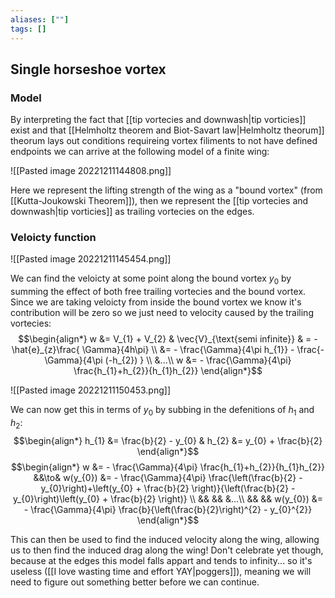 ```yaml
---
aliases: [""]
tags: []
---
```


## Single horseshoe vortex
### Model
By interpreting the fact that [[tip vortecies and downwash|tip vorticies]] exist and that [[Helmholtz theorem and Biot-Savart law|Helmholtz theorum]] theorum lays out conditions requireing vortex filiments to not have defined endpoints we can arrive at the following model of a finite wing:

![[Pasted image 20221211144808.png]]

Here we represent the lifting strength of the wing  as a "bound vortex" (from [[Kutta-Joukowski Theorem]]), then we represent the [[tip vortecies and downwash|tip vorticies]] as trailing vortecies on the edges. 

### Veloicty function

![[Pasted image 20221211145454.png]]

We can find the veloicty at some point along the bound vortex $y_{0}$ by summing the effect of both free trailing vortecies and the bound vortex. Since we are taking veloicty from inside the bound vortex we know it's contribution will be zero so we just need to velocity caused by the trailing vortecies:
$$\begin{align*}
w &= V_{1} + V_{2} & \vec{V}_{\text{semi infinite}}  & = - \hat{e}_{z}\frac{ \Gamma}{4h\pi} \\
&= - \frac{\Gamma}{4\pi h_{1}} - \frac{-\Gamma}{4\pi (-h_{2}) } \\
&...\\
w &= - \frac{\Gamma}{4\pi} \frac{h_{1}+h_{2}}{h_{1}h_{2}}
\end{align*}$$

![[Pasted image 20221211150453.png]]

We can now get this in terms of $y_{0}$ by subbing in the defenitions of $h_{1}$ and $h_{2}$:
$$\begin{align*}
h_{1} &= \frac{b}{2} - y_{0} & h_{2} &= y_{0} + \frac{b}{2} 
\end{align*}$$
$$\begin{align*}
w &= - \frac{\Gamma}{4\pi} \frac{h_{1}+h_{2}}{h_{1}h_{2}} &&\to& w(y_{0}) &= - \frac{\Gamma}{4\pi} \frac{\left(\frac{b}{2} - y_{0}\right)+\left(y_{0} + \frac{b}{2} \right)}{\left(\frac{b}{2} - y_{0}\right)\left(y_{0} + \frac{b}{2} \right)} \\
&& && &...\\
&& && w(y_{0}) &= - \frac{\Gamma}{4\pi} \frac{b}{\left(\frac{b}{2}\right)^{2} - y_{0}^{2}}
\end{align*}$$

This can then be used to find the induced velocity along the wing, allowing us to then find the induced drag along the wing! Don't celebrate yet though, because at the edges this model falls appart and tends to infinity... so it's useless ([[I love wasting time and effort YAY|poggers]]), meaning we will need to figure out something better before we can continue.
